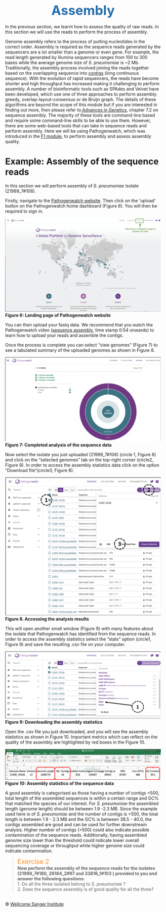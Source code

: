 <h1 style="text-align:center"><span style="color:#246CAA; font-size:1.5em">Assembly</span></h1>

In the previous section, we learnt how to assess the quality of raw reads. In this section we will use the reads to perform the process of assembly.

Genome assembly refers to the process of putting nucleotides in the correct order. Assembly is required as the sequence reads generated by the sequencers are a lot smaller than a genome or even gene. For example, the read length generated by illumina sequencers ranges from 100 to 300 bases while the average genome size of _S. pneumoniae_ is ~2 Mb. Traditionally, the assembly process involved joining the reads together based on the overlapping sequence into [contigs](https://en.wikipedia.org/wiki/Contig) (long continuous sequence). With the evolution of rapid sequencers, the reads have become shorter and high throughput has increased making it challenging to perform assembly. A number of bioinformatic tools such as SPAdes and Velvet have been developed, which use one of three approaches to perform assembly: greedy, overlap-layout-consensus or de Bruijn graph. The details of these algorithms are beyond the scope of this module but if you are interested in finding out more, then please refer to[ Advances in Genetics](https://www.sciencedirect.com/topics/agricultural-and-biological-sciences/genome-assembly), chapter 7.2 on sequence assembly. The majority of these tools are command-line based and require some command-line skills to be able to use them. However, there are some web-based tools that can take in sequence reads and perform assembly. Here we will be using Pathogenwatch, which was introduced in the [F1 module](https://training.bactgen.sanger.ac.uk/#/F1/), to perform assembly and assess assembly quality.

# Example: Assembly of the sequence reads

In this section we will perform assembly of _S. pneumoniae_ isolate (21999_7#106).

Firstly, navigate to the [Pathogenwatch website](https://pathogen.watch/). Then click on the 'upload' button on the Pathogenwatch home dashboard (Figure 6). You will then be required to sign in.

![alt_text](img/figure6.png "Pathogenwatch")
**Figure 6: Landing page of Pathogenwatch website**

You can then upload your fastq data. We recommend that you watch the Pathogenwatch video ([sequence assembly](https://training.bactgen.sanger.ac.uk/#/F1/pathogenwatch), time stamp 0:54 onwards) to learn how to upload your reads and assemble the contigs.

Once the process is complete you can select “view genomes” (Figure 7) to see a tabulated summary of the uploaded genomes as shown in Figure 8.

![alt_text](img/figure7.png "Complete analysis")
**Figure 7: Completed analysis of the sequence data**

Now select the isolate you just uploaded (21999_7#106) (circle 1, Figure 8) and click on the “selected genomes” tab on the top-right corner (circle2, Figure 8). In order to access the assembly statistics data click on the option “Download file”(circle3, Figure 8).

![alt_text](img/figure8.png "Accessing results")
**Figure 8. Accessing the analysis results**

This will open another small window (Figure 9) with many features about the isolate that Pathogenwatch has identified from the sequence reads. In order to access the assembly statistics select the “stats” option (circle1, Figure 9) and save the resulting .csv file on your computer.

![alt_text](img/figure9.png "Downloading the assembly statistics")
**Figure 9: Downloading the assembly statistics**

Open the .csv file you just downloaded, and you will see the assembly statistics as shown in Figure 10. Important metrics which can reflect on the quality of the assembly are highlighted by red boxes in the Figure 10.

![alt_text](img/figure10.png "Assembly statistics of the sequence data")
**Figure 10: Assembly statistics of the sequence data**

A good assembly is categorised as those having a number of contigs &lt;500, total length of the assembled sequences is within a certain range and GC% that matched the species of our interest. For _S. pneumoniae_ the assembled length (genome length) should be between 1.9 -2.3 MB. Since the example used here is of _S. pneumoniae_ and the number of contigs is &lt;500, the total length is between 1.9 - 2.3 MB and the GC% is between 38.5 - 40.0, the contigs assembled are good and can be used for further downstream analysis. Higher number of contigs (>500) could also indicate possible contamination of the sequence reads. Additionally, having assembled genome size lower than the threshold could indicate lower overall sequencing coverage or throughput while higher genome size could indicate contamination.  

><span style="color:#FC8E22; font-size:1.5em">Exercise 2</span>
<br/>**Now perform the assembly of the sequence reads for the isolates (21999_7#180, 28184_2#97 and 33816_1#103 ) provided to you and answer the following questions:**
<br/>1. Do all the three isolated belong to _S. pneumoniae_ ?
<br/>2. Does the sequence assembly is of good quality for all the three?

</br>&copy; [Wellcome Sanger Institute](https://www.sanger.ac.uk/)
